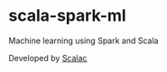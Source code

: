 # scala-spark-ml
Machine learning using Spark and Scala

Developed by [Scalac](https://scalac.io/?utm_source=scalac_github&utm_campaign=scalac1&utm_medium=web)
